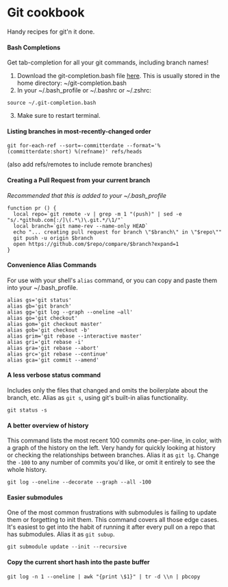 # Git cookbook
Handy recipes for git'n it done.


#### Bash Completions
Get tab-completion for all your git commands, including branch names!

1. Download the git-completion.bash file [here](https://github.com/git/git/blob/master/contrib/completion/git-completion.bash). This is usually stored in the home directory: ~/git-completion.bash
2. In your  ~/.bash_profile or ~/.bashrc or ~/.zshrc:
  ```
  source ~/.git-completion.bash
  ```
3. Make sure to restart terminal.

#### Listing branches in most-recently-changed order

```
git for-each-ref --sort=-committerdate --format='%(committerdate:short) %(refname)' refs/heads
```
(also add refs/remotes to include remote branches)

#### Creating a Pull Request from your current branch
_Recommended that this is added to your ~/.bash_profile_

```
function pr () {
  local repo=`git remote -v | grep -m 1 "(push)" | sed -e "s/.*github.com[:/]\(.*\)\.git.*/\1/"`
  local branch=`git name-rev --name-only HEAD`
  echo "... creating pull request for branch \"$branch\" in \"$repo\""
  git push -u origin $branch
  open https://github.com/$repo/compare/$branch?expand=1
}
```

#### Convenience Alias Commands
For use with your shell's `alias` command, or you can copy and paste them into your ~/.bash_profile.

```
alias gs='git status'
alias gb='git branch'
alias gg='git log --graph --oneline —all'
alias go='git checkout'
alias gom='git checkout master'
alias gob='git checkout -b'
alias grim='git rebase --interactive master'
alias gri='git rebase -i'
alias gra='git rebase --abort'
alias grc='git rebase --continue'
alias gca='git commit --amend'
```

#### A less verbose status command
Includes only the files that changed and omits the boilerplate about the branch, etc.  Alias as `git s`, using git's built-in alias functionality.
```
git status -s
```

#### A better overview of history
This command lists the most recent 100 commits one-per-line, in color, with a graph of the history on the left.  Very handy for quickly looking at history or checking the relationships between branches.  Alias it as `git lg`.  Change the `-100` to any number of commits you'd like, or omit it entirely to see the whole history.

```
git log --oneline --decorate --graph --all -100
```

#### Easier submodules
One of the most common frustrations with submodules is failing to update them or forgetting to init them.  This command covers all those edge cases.  It's easiest to get into the habit of running it after every pull on a repo that has submodules.  Alias it as `git subup`.

```
git submodule update --init --recursive
```

#### Copy the current short hash into the paste buffer

```
git log -n 1 --oneline | awk "{print \$1}" | tr -d \\n | pbcopy
```
